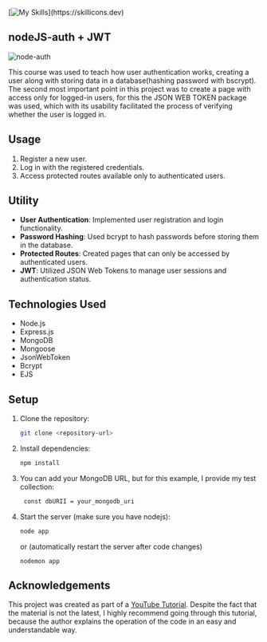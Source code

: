 [![My Skills](https://skillicons.dev/icons?i=nodejs,express,mongo,)](https://skillicons.dev)
## nodeJS-auth + JWT
![node-auth](https://github.com/xcinek1337/node-auth/assets/125750465/96480cc2-6d1c-4450-b5c7-ac648737a3ad)

This course was used to teach how user authentication works, creating a user along with storing data in a database(hashing password with bscrypt). The second most important point in this project was to create a page with access only for logged-in users, for this the JSON WEB TOKEN package was used, which with its usability facilitated the process of verifying whether the user is logged in.  
## Usage

1. Register a new user.
2. Log in with the registered credentials.
3. Access protected routes available only to authenticated users.

## Utility

- **User Authentication**: Implemented user registration and login functionality.
- **Password Hashing**: Used bcrypt to hash passwords before storing them in the database.
- **Protected Routes**: Created pages that can only be accessed by authenticated users.
- **JWT**: Utilized JSON Web Tokens to manage user sessions and authentication status.

## Technologies Used

- Node.js
- Express.js
- MongoDB
- Mongoose
- JsonWebToken
- Bcrypt
- EJS

## Setup
1. Clone the repository:
   ```bash
   git clone <repository-url>
   ```
2. Install dependencies:
   ```bash
   npm install
   ```
3. You can add your MongoDB URL, but for this example, I provide my test collection:
   ```bash
    const dbURII = your_mongodb_uri
   ```
4. Start the server (make sure you have nodejs): 
    ```bash
    node app
    ```
    or (automatically restart the server after code changes)
    ```
    nodemon app
    ```
## Acknowledgements
This project was created as part of a [YouTube Tutorial](<https://www.youtube.com/watch?v=SnoAwLP1a-0&list=PL4cUxeGkcC9iqqESP8335DA5cRFp8loyp>). Despite the fact that the material is not the latest, I highly recommend going through this tutorial, because the author explains the operation of the code in an easy and understandable way.
